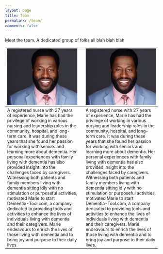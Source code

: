 ```yaml
---
layout: page
title: Team
permalink: /team/
comments: false
---
```


Meet the team. A dedicated group of folks all blah blah blah

| ![](/assets/images/hd1.jpeg)                                                                                                                                                                                                                                                                                                                                                                                                                                                                                                                                                                                                                                                                                                                                                                                                                                   |   | ![](/assets/images/hd1.jpeg)                                                                                                                                                                                                                                                                                                                                                                                                                                                                                                                                                                                                                                                                                                                                                                                                                                   |
|----------------------------------------------------------------------------------------------------------------------------------------------------------------------------------------------------------------------------------------------------------------------------------------------------------------------------------------------------------------------------------------------------------------------------------------------------------------------------------------------------------------------------------------------------------------------------------------------------------------------------------------------------------------------------------------------------------------------------------------------------------------------------------------------------------------------------------------------------------------|---|----------------------------------------------------------------------------------------------------------------------------------------------------------------------------------------------------------------------------------------------------------------------------------------------------------------------------------------------------------------------------------------------------------------------------------------------------------------------------------------------------------------------------------------------------------------------------------------------------------------------------------------------------------------------------------------------------------------------------------------------------------------------------------------------------------------------------------------------------------------|
| A registered nurse with 27 years of experience, Marie has had the privilege of working in various nursing and leadership roles in the community, hospital, and long-term care. It was during these years that she found her passion for working with seniors and learning more about dementia. Her personal experiences with family living with dementia has also provided insight into the challenges faced by caregivers. Witnessing both patients and family members living with dementia sitting idly with no stimulation or purposeful activities, motivated Marie to start Dementia-Tool.com, a company dedicated to providing tools and activities to enhance the lives of individuals living with dementia and their caregivers. Marie endeavours to enrich the lives of those living with dementia and to bring joy and purpose to their daily lives. |   | A registered nurse with 27 years of experience, Marie has had the privilege of working in various nursing and leadership roles in the community, hospital, and long-term care. It was during these years that she found her passion for working with seniors and learning more about dementia. Her personal experiences with family living with dementia has also provided insight into the challenges faced by caregivers. Witnessing both patients and family members living with dementia sitting idly with no stimulation or purposeful activities, motivated Marie to start Dementia-Tool.com, a company dedicated to providing tools and activities to enhance the lives of individuals living with dementia and their caregivers. Marie endeavours to enrich the lives of those living with dementia and to bring joy and purpose to their daily lives. |
